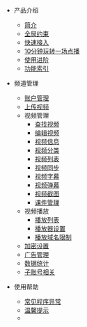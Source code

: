 * 产品介绍

  * [简介](/)
  * [全局约束](/limit)
  * [快速接入](/quick_start)
  * [10分钟玩转一场点播](/playLive)
  * [使用进阶](/advanceLive)
  * [功能索引](/function_index)
* 频道管理

  * [账户管理](accountService)
  * [上传视频](uploadService)
  * 视频管理
    * [查找视频](queryService)
    * [编辑视频](editService)
    * [视频信息](infoService)
    * [视频分类](categoryService)
    * [视频列表](listService)
    * [视频同步](syncService)
    * [视频字幕](subtitleService)
    * [视频弹幕](barrageService)
    * [视频截图](screenshotService)
    * [课件管理](coursewareService)
  * 视频播放
    * [播放列表](playListService)
    * [播放器设置](playerSettingsService)
    * [播放域名限制]()
  * [加密设置](encryptionSettingsService)
  * [广告管理](advertisingService)
  * [数据统计](dataStatisticsService)
  * [子账号相关](subAccountService)
* 使用帮助

  * [常见程序异常](exceptionDoc)
  * [温馨提示](tips)
  * []()

